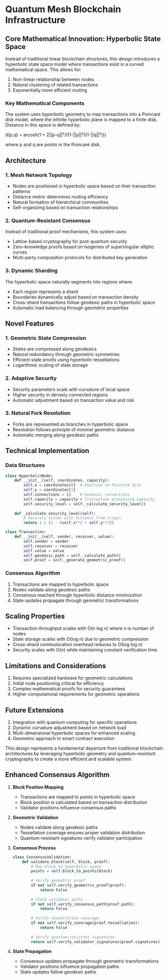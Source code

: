 # Quantum Mesh Blockchain Infrastructure

## Core Mathematical Innovation: Hyperbolic State Space

Instead of traditional linear blockchain structures, this design introduces a hyperbolic state space model where transactions exist in a curved mathematical space. This allows for:

1. Non-linear relationship between nodes
2. Natural clustering of related transactions
3. Exponentially more efficient routing

### Key Mathematical Components

The system uses hyperbolic geometry to map transactions into a Poincaré disk model, where the infinite hyperbolic plane is mapped to a finite disk. Distance in this space is defined by:

d(p,q) = arcosh(1 + 2||p-q||²/((1-||p||²)(1-||q||²)))

where p and q are points in the Poincaré disk.

## Architecture

### 1. Mesh Network Topology

- Nodes are positioned in hyperbolic space based on their transaction patterns
- Distance metric determines routing efficiency
- Natural formation of hierarchical communities
- Self-organizing based on transaction relationships

### 2. Quantum-Resistant Consensus

Instead of traditional proof mechanisms, this system uses:

- Lattice-based cryptography for post-quantum security
- Zero-knowledge proofs based on isogenies of supersingular elliptic curves
- Multi-party computation protocols for distributed key generation

### 3. Dynamic Sharding

The hyperbolic space naturally segments into regions where:

- Each region represents a shard
- Boundaries dynamically adjust based on transaction density
- Cross-shard transactions follow geodesic paths in hyperbolic space
- Automatic load balancing through geometric properties

## Novel Features

### 1. Geometric State Compression

- States are compressed along geodesics
- Natural redundancy through geometric symmetries
- Efficient state proofs using hyperbolic tessellations
- Logarithmic scaling of state storage

### 2. Adaptive Security

- Security parameters scale with curvature of local space
- Higher security in densely connected regions
- Automatic adjustment based on transaction value and risk

### 3. Natural Fork Resolution

- Forks are represented as branches in hyperbolic space
- Resolution follows principle of minimal geometric distance
- Automatic merging along geodesic paths

## Technical Implementation

### Data Structures

```python
class HyperbolicNode:
    def __init__(self, coordinates, capacity):
        self.x = coordinates[0]  # Position in Poincaré disk
        self.y = coordinates[1]
        self.connections = []    # Geodesic connections
        self.capacity = capacity # Transaction processing capacity
        self.security_level = self._calculate_security_level()
    
    def _calculate_security_level(self):
        # Security scales with distance from origin
        return 1 / (1 - (self.x**2 + self.y**2))

class Transaction:
    def __init__(self, sender, receiver, value):
        self.sender = sender
        self.receiver = receiver
        self.value = value
        self.geodesic_path = self._calculate_path()
        self.proof = self._generate_geometric_proof()
```

### Consensus Algorithm

1. Transactions are mapped to hyperbolic space
2. Nodes validate along geodesic paths
3. Consensus reached through hyperbolic distance minimization
4. State updates propagate through geometric transformations

## Scaling Properties

- Transaction throughput scales with O(n log n) where n is number of nodes
- State storage scales with O(log n) due to geometric compression
- Cross-shard communication overhead reduces to O(log log n)
- Security scales with O(n) while maintaining constant verification time

## Limitations and Considerations

1. Requires specialized hardware for geometric calculations
2. Initial node positioning critical for efficiency
3. Complex mathematical proofs for security guarantees
4. Higher computational requirements for geometric operations

## Future Extensions

1. Integration with quantum computing for specific operations
2. Dynamic curvature adjustment based on network load
3. Multi-dimensional hyperbolic spaces for enhanced scaling
4. Geometric approach to smart contract execution

This design represents a fundamental departure from traditional blockchain architectures by leveraging hyperbolic geometry and quantum-resistant cryptography to create a more efficient and scalable system.

## Enhanced Consensus Algorithm

1. **Block Position Mapping**
   - Transactions are mapped to points in hyperbolic space
   - Block position is calculated based on transaction distribution
   - Validator positions influence consensus paths

2. **Geometric Validation**
   - Nodes validate along geodesic paths
   - Tessellation coverage ensures proper validation distribution
   - Quantum-resistant signatures verify validator participation

3. **Consensus Process**
   ```python
   class ConsensusValidation:
       def validate_block(self, block, proof):
           # Map block to hyperbolic space
           points = self.block_to_points(block)
           
           # Verify geometric proof
           if not self.verify_geometric_proof(proof):
               return False
               
           # Check validator paths
           if not self.verify_consensus_path(proof.path):
               return False
               
           # Verify tessellation coverage
           if not self.verify_coverage(proof.tessellation):
               return False
               
           # Verify quantum-resistant signatures
           return self.verify_validator_signatures(proof.signatures)
   ```

4. **State Propagation**
   - Consensus updates propagate through geometric transformations
   - Validator positions influence propagation paths
   - State updates follow geodesic paths

